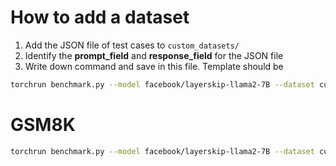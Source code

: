 # How to add a dataset
1. Add the JSON file of test cases to `custom_datasets/`
2. Identify the **prompt_field** and **response_field** for the JSON file
3. Write down command and save in this file. Template should be

```bash
torchrun benchmark.py --model facebook/layerskip-llama2-7B --dataset custom_jsonl     --num_samples 100     --generation_strategy self_speculative     --exit_layer 8     --num_speculations 6     --output_dir ./logs --data_path PATH_JSON_FILE --prompt_field PROMPT_FIELD --response_field RESPONSE_FIELD
```

# GSM8K

```bash
torchrun benchmark.py --model facebook/layerskip-llama2-7B --dataset custom_jsonl     --num_samples 100     --generation_strategy self_speculative     --exit_layer 8     --num_speculations 6     --output_dir ./logs --data_path ../custom_datasets/gsm8k_test.json --prompt_field question --response_field answer
```